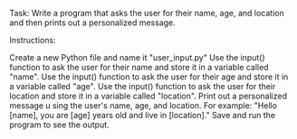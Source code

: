 Task: Write a program that asks the user for their name, age, and location and then prints out a personalized message.



Instructions:

Create a new Python file and name it "user_input.py"
Use the input() function to ask the user for their name and store it in a variable called "name".
Use the input() function to ask the user for their age and store it in a variable called "age".
Use the input() function to ask the user for their location and store it in a variable called "location".
Print out a personalized message u
sing the user's name, age, and location. For example: "Hello [name], you are [age] years old and live in [location]."
Save and run the program to see the output.
